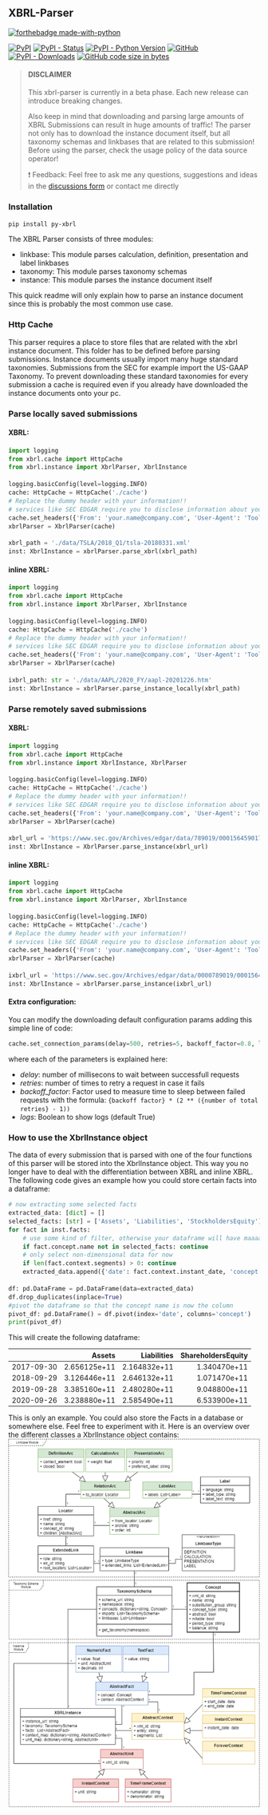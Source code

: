 ## XBRL-Parser

[![forthebadge made-with-python](http://ForTheBadge.com/images/badges/made-with-python.svg)](https://www.python.org/)

[![PyPI](https://img.shields.io/pypi/v/py-xbrl)](https://pypi.org/project/py-xbrl/#history)
[![PyPI - Status](https://img.shields.io/pypi/status/py-xbrl)](https://pypi.org/project/py-xbrl/)
[![PyPI - Python Version](https://img.shields.io/pypi/pyversions/py-xbrl)](https://pypi.org/project/py-xbrl/)
[![GitHub](https://img.shields.io/github/license/manusimidt/xbrl_parser)](https://github.com/manusimidt/xbrl_parser/blob/main/LICENSE)
[![PyPI - Downloads](https://img.shields.io/pypi/dm/py-xbrl)](https://pypi.org/project/py-xbrl/)
[![GitHub code size in bytes](https://img.shields.io/github/languages/code-size/manusimidt/xbrl_parser)](https://github.com/m4nu3l99/xbrl_parser)


> #### DISCLAIMER
> This xbrl-parser is currently in a beta phase. Each new release can introduce breaking changes.
>
> Also keep in mind that downloading and parsing large amounts of XBRL Submissions can result in huge amounts of traffic!
> The parser not only has to download the instance document itself, but all taxonomy schemas and linkbases that are related
> to this submission! Before using the parser, check the usage policy of the data source operator!
>
> ❗ Feedback: Feel free to ask me any questions, suggestions and ideas in the [discussions form](https://github.com/manusimidt/xbrl_parser/discussions) or contact me directly

### Installation
```shell
pip install py-xbrl
```

The XBRL Parser consists of three modules:

- linkbase: This module parses calculation, definition, presentation and label linkbases
- taxonomy: This module parses taxonomy schemas
- instance: This module parses the instance document itself

This quick readme will only explain how to parse an instance document since this is probably the most common use case.

### Http Cache

This parser requires a place to store files that are related with the xbrl instance document. This folder has to be
defined before parsing submissions. Instance documents usually import many huge standard taxonomies. Submissions from
the SEC for example import the US-GAAP Taxonomy. To prevent downloading these standard taxonomies for every submission a
cache is required even if you already have downloaded the instance documents onto your pc.

### Parse locally saved submissions

#### XBRL:

```python
import logging
from xbrl.cache import HttpCache
from xbrl.instance import XbrlParser, XbrlInstance

logging.basicConfig(level=logging.INFO)
cache: HttpCache = HttpCache('./cache')
# Replace the dummy header with your information!! 
# services like SEC EDGAR require you to disclose information about your bot! (https://www.sec.gov/privacy.htm#security)
cache.set_headers({'From': 'your.name@company.com', 'User-Agent': 'Tool/Version (Website)'})
xbrlParser = XbrlParser(cache)

xbrl_path = './data/TSLA/2018_Q1/tsla-20180331.xml'
inst: XbrlInstance = xbrlParser.parse_xbrl(xbrl_path)
```

#### inline XBRL:

```python
import logging
from xbrl.cache import HttpCache
from xbrl.instance import XbrlParser, XbrlInstance

logging.basicConfig(level=logging.INFO)
cache: HttpCache = HttpCache('./cache')
# Replace the dummy header with your information!! 
# services like SEC EDGAR require you to disclose information about your bot! (https://www.sec.gov/privacy.htm#security)
cache.set_headers({'From': 'your.name@company.com', 'User-Agent': 'Tool/Version (Website)'})
xbrlParser = XbrlParser(cache)

ixbrl_path: str = './data/AAPL/2020_FY/aapl-20201226.htm'
inst: XbrlInstance = xbrlParser.parse_instance_locally(xbrl_path)
```

### Parse remotely saved submissions

#### XBRL:

```python
import logging
from xbrl.cache import HttpCache
from xbrl.instance import XbrlInstance, XbrlParser

logging.basicConfig(level=logging.INFO)
cache: HttpCache = HttpCache('./cache')
# Replace the dummy header with your information!! 
# services like SEC EDGAR require you to disclose information about your bot! (https://www.sec.gov/privacy.htm#security)
cache.set_headers({'From': 'your.name@company.com', 'User-Agent': 'Tool/Version (Website)'})
xbrlParser = XbrlParser(cache)

xbrl_url = 'https://www.sec.gov/Archives/edgar/data/789019/000156459017014900/msft-20170630.xml'
inst: XbrlInstance = XbrlParser.parse_instance(xbrl_url)
```

#### inline XBRL:

```python
import logging
from xbrl.cache import HttpCache
from xbrl.instance import XbrlParser, XbrlInstance

logging.basicConfig(level=logging.INFO)
cache: HttpCache = HttpCache('./cache')
# Replace the dummy header with your information!! 
# services like SEC EDGAR require you to disclose information about your bot! (https://www.sec.gov/privacy.htm#security)
cache.set_headers({'From': 'your.name@company.com', 'User-Agent': 'Tool/Version (Website)'})
xbrlParser = XbrlParser(cache)

ixbrl_url = 'https://www.sec.gov/Archives/edgar/data/0000789019/000156459021002316/msft-10q_20201231.htm'
inst: XbrlInstance = xbrlParser.parse_instance(ixbrl_url)
```

#### Extra configuration:
You can modify the downloading default configuration params adding this simple line of code:
```python
cache.set_connection_params(delay=500, retries=5, backoff_factor=0.8, logs=True)
```
where each of the parameters is explained here:
* _delay_: number of millisecons to wait between successfull requests
* _retries_: number of times to retry a request in case it fails
* _backoff_factor_: Factor used to measure time to sleep between failed requests with the formula: `{backoff factor} * (2 ** ({number of total retries} - 1))`
* _logs_: Boolean to show logs (default True)

### How to use the XbrlInstance object
The data of every submission that is parsed with one of the four functions of this parser will be stored into
the XbrlInstance object. This way you no longer have to deal with the differentiation between XBRL and inline XBRL.
The following code gives an example how you could store certain facts into a dataframe:

```python
# now extracting some selected facts
extracted_data: [dict] = []
selected_facts: [str] = ['Assets', 'Liabilities', 'StockholdersEquity']
for fact in inst.facts:
    # use some kind of filter, otherwise your dataframe will have maaaaannnyyy columns (one for every concept)
    if fact.concept.name not in selected_facts: continue
    # only select non-dimensional data for now
    if len(fact.context.segments) > 0: continue
    extracted_data.append({'date': fact.context.instant_date, 'concept': fact.concept.name, 'value': fact.value})

df: pd.DataFrame = pd.DataFrame(data=extracted_data)
df.drop_duplicates(inplace=True)
#pivot the dataframe so that the concept name is now the column
pivot_df: pd.DataFrame() = df.pivot(index='date', columns='concept')
print(pivot_df)
```

This will create the following dataframe:

| |Assets|Liabilities|ShareholdersEquity|
| ------------- |-------------:| -----:|-----:|
| 2017-09-30 | 2.656125e+11| 2.164832e+11 | 1.340470e+11 |
| 2018-09-29 | 3.126446e+11| 2.646132e+11 | 1.071470e+11 |
| 2019-09-28 | 3.385160e+11| 2.480280e+11 | 9.048800e+11 |
| 2020-09-26 | 3.238880e+11| 2.585490e+11 | 6.533900e+11 |

This is only an example. You could also store the Facts in a database or somewhere else.
Feel free to experiment with it.
Here is an overview over the different classes a XbrlInstance object contains:
![alt text](./docs/img/parser_class_diagram.png "Class Diagram")

